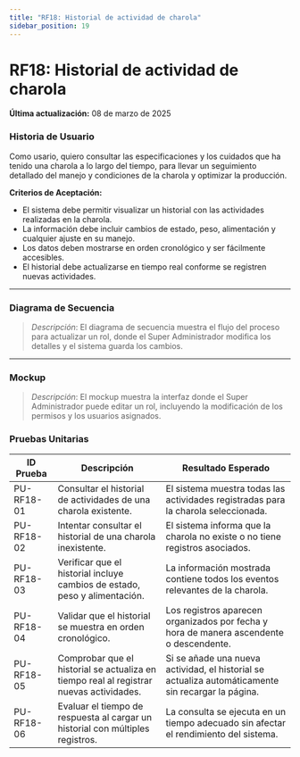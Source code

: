```yaml
---
title: "RF18: Historial de actividad de charola"  
sidebar_position: 19
---
```


# RF18: Historial de actividad de charola

**Última actualización:** 08 de marzo de 2025

### Historia de Usuario
Como usario, quiero consultar las especificaciones y los cuidados que ha tenido una charola a lo largo del tiempo, para llevar un seguimiento detallado del manejo y condiciones de la charola y optimizar la producción.

  **Criterios de Aceptación:**
  - El sistema debe permitir visualizar un historial con las actividades realizadas en la charola.
  - La información debe incluir cambios de estado, peso, alimentación y cualquier ajuste en su manejo.
  - Los datos deben mostrarse en orden cronológico y ser fácilmente accesibles.
  - El historial debe actualizarse en tiempo real conforme se registren nuevas actividades.

---

### Diagrama de Secuencia

> *Descripción*: El diagrama de secuencia muestra el flujo del proceso para actualizar un rol, donde el Super Administrador modifica los detalles y el sistema guarda los cambios.

---

### Mockup

> *Descripción*: El mockup muestra la interfaz donde el Super Administrador puede editar un rol, incluyendo la modificación de los permisos y los usuarios asignados.

### Pruebas Unitarias 
| ID Prueba  | Descripción                                               | Resultado Esperado  |
|------------|-----------------------------------------------------------|---------------------|
| PU-RF18-01 | Consultar el historial de actividades de una charola existente. | El sistema muestra todas las actividades registradas para la charola seleccionada. |
| PU-RF18-02 | Intentar consultar el historial de una charola inexistente. | El sistema informa que la charola no existe o no tiene registros asociados. |
| PU-RF18-03 | Verificar que el historial incluye cambios de estado, peso y alimentación. | La información mostrada contiene todos los eventos relevantes de la charola. |
| PU-RF18-04 | Validar que el historial se muestra en orden cronológico. | Los registros aparecen organizados por fecha y hora de manera ascendente o descendente. |
| PU-RF18-05 | Comprobar que el historial se actualiza en tiempo real al registrar nuevas actividades. | Si se añade una nueva actividad, el historial se actualiza automáticamente sin recargar la página. |
| PU-RF18-06 | Evaluar el tiempo de respuesta al cargar un historial con múltiples registros. | La consulta se ejecuta en un tiempo adecuado sin afectar el rendimiento del sistema. |

